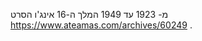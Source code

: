 מ- 1923 עד 1949 
המלך ה-16 אינג'ו
הסרט 
<a herf ="https://www.ateamas.com/archives/60249">https://www.ateamas.com/archives/60249</a>
.
